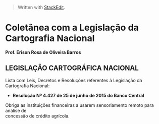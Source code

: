 > Written with [StackEdit](https://stackedit.io/).
# Coletânea com a Legislação da  Cartografia Nacional  
**Prof. Erison Rosa de Oliveira Barros**

## LEGISLAÇÃO CARTOGRÁFICA NACIONAL

Lista com Leis, Decretos e Resoluções referentes à Legislação da Cartografia Nacional:

 - **Resolução Nº 4.427 de 25 de junho de 2015 do Banco Central**



Obriga as instituições financeiras a usarem sensoriamento remoto para análise de  
concessão de crédito agrícola.
<!--stackedit_data:
eyJoaXN0b3J5IjpbLTE4MzczOTUxMDJdfQ==
-->
